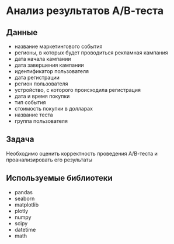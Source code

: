 # Анализ результатов А/В-теста

## Данные

* название маркетингового события
* регионы, в которых будет проводиться рекламная кампания
* дата начала кампании
* дата завершения кампании
* идентификатор пользователя
* дата регистрации
* регион пользователя
* устройство, с которого происходила регистрация
* дата и время покупки
* тип события
* стоимость покупки в долларах
* название теста
* группа пользователя

## Задача

Необходимо оценить корректность проведения А/В-теста и проанализировать его результаты

## Используемые библиотеки

* pandas 
* seaborn
* matplotlib
* plotly
* numpy 
* scipy
* datetime
* math
